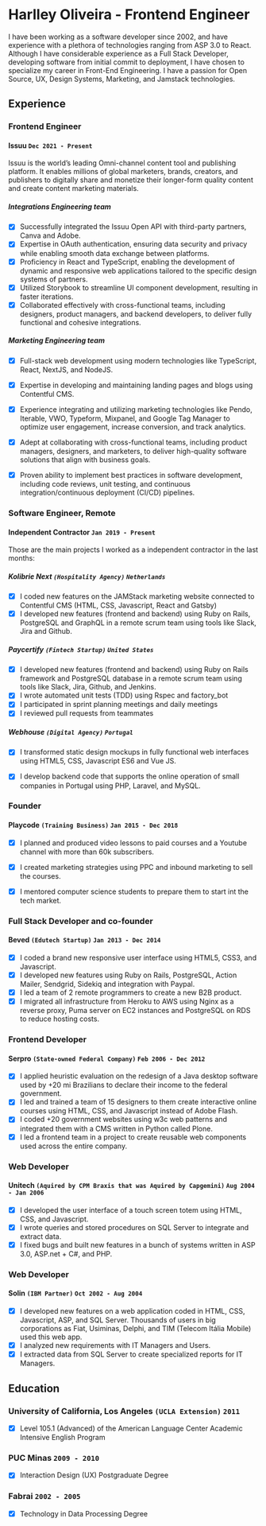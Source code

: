 # Harlley Oliveira - Frontend Engineer

I have been working as a software developer since 2002, and have experience with a plethora of technologies ranging from ASP 3.0 to React. Although I have considerable experience as a Full Stack Developer, developing software from initial commit to deployment, I have chosen to specialize my career in Front-End Engineering. I have a passion for Open Source, UX, Design Systems, Marketing, and Jamstack technologies.

## Experience

### **Frontend Engineer**
#### Issuu `Dec 2021 - Present`

Issuu is the world’s leading Omni-channel content tool and publishing platform. It enables millions of global marketers, brands, creators, and publishers to digitally share and monetize their longer-form quality content and create content marketing materials.

##### Integrations Engineering team
- [x] Successfully integrated the Issuu Open API with third-party partners, Canva and Adobe.
- [x] Expertise in OAuth authentication, ensuring data security and privacy while enabling smooth data exchange between platforms.
- [x] Proficiency in React and TypeScript, enabling the development of dynamic and responsive web applications tailored to the specific design systems of partners.
- [x] Utilized Storybook to streamline UI component development, resulting in faster iterations.
- [x] Collaborated effectively with cross-functional teams, including designers, product managers, and backend developers, to deliver fully functional and cohesive integrations.

##### Marketing Engineering team
- [x] Full-stack web development using modern technologies like TypeScript, React, NextJS, and NodeJS.
- [x] Expertise in developing and maintaining landing pages and blogs using Contentful CMS.
- [x] Experience integrating and utilizing marketing technologies like Pendo, Iterable, VWO, Typeform, Mixpanel, and Google Tag Manager to optimize user engagement, increase conversion, and track analytics.
- [x] Adept at collaborating with cross-functional teams, including product managers, designers, and marketers, to deliver high-quality software solutions that align with business goals.
- [x] Proven ability to implement best practices in software development, including code reviews, unit testing, and continuous integration/continuous deployment (CI/CD) pipelines.


### **Software Engineer, Remote**
#### Independent Contractor `Jan 2019 - Present`

Those are the main projects I worked as a independent contractor in the last months:

##### Kolibrie Next `(Hospitality Agency)` `Netherlands`
- [x] I coded new features on the JAMStack marketing website connected to Contentful CMS (HTML, CSS, Javascript, React and Gatsby)
- [x] I developed new features (frontend and backend) using Ruby on Rails, PostgreSQL and GraphQL in a remote scrum team using tools like Slack, Jira and Github.

##### Paycertify `(Fintech Startup)` `United States`
- [x] I developed new features (frontend and backend) using Ruby on Rails framework and PostgreSQL database in a remote scrum team using tools like Slack, Jira, Github, and Jenkins.
- [x] I wrote automated unit tests (TDD) using Rspec and factory_bot
- [x] I participated in sprint planning meetings and daily meetings
- [x] I reviewed pull requests from teammates

##### Webhouse `(Digital Agency)` `Portugal`
- [x] I transformed static design mockups in fully functional web interfaces using HTML5, CSS, Javascript ES6 and Vue JS.
- [x] I develop backend code that supports the online operation of small companies in Portugal using PHP, Laravel, and MySQL.


### **Founder**
#### Playcode `(Training Business)` `Jan 2015 - Dec 2018`
- [x] I planned and produced video lessons to paid courses and a Youtube channel with more than 60k subscribers. 
- [x] I created marketing strategies using PPC and inbound marketing to sell the courses.
- [x] I mentored computer science students to prepare them to start int the tech market.


### **Full Stack Developer and co-founder**
#### Beved `(Edutech Startup)` `Jan 2013 - Dec 2014`
- [x] I coded a brand new responsive user interface using HTML5, CSS3, and Javascript.
- [x] I developed new features using Ruby on Rails, PostgreSQL, Action Mailer, Sendgrid, Sidekiq and integration with Paypal.
- [x] I led a team of 2 remote programmers to create a new B2B product.
- [x] I migrated all infrastructure from Heroku to AWS using Nginx as a reverse proxy, Puma server on EC2 instances and PostgreSQL on RDS to reduce hosting costs.

### **Frontend Developer**
#### Serpro `(State-owned Federal Company)` `Feb 2006 - Dec 2012`
- [x] I applied heuristic evaluation on the redesign of a Java desktop software used by +20 mi Brazilians to declare their income to the federal government.
- [x] I led and trained a team of 15 designers to them create interactive online courses using HTML, CSS, and Javascript instead of Adobe Flash.
- [x] I coded +20 government websites using w3c web patterns and integrated them with a CMS written in Python called Plone.
- [x] I led a frontend team in a project to create reusable web components used across the entire company.

### **Web Developer**
#### Unitech `(Aquired by CPM Braxis that was Aquired by Capgemini)` `Aug 2004 - Jan 2006`
- [x] I developed the user interface of a touch screen totem using HTML, CSS, and Javascript.
- [x] I wrote queries and stored procedures on SQL Server to integrate and extract data.
- [x] I fixed bugs and built new features in a bunch of systems written in ASP 3.0, ASP.net + C#, and PHP.

### **Web Developer**
#### Solin `(IBM Partner)` `Oct 2002 - Aug 2004`
- [x] I developed new features on a web application coded in HTML, CSS, Javascript, ASP, and SQL Server. Thousands of users in big corporations as Fiat, Usiminas, Delphi, and TIM (Telecom Itália Mobile) used this web app.
- [x] I analyzed new requirements with IT Managers and Users.
- [x] I extracted data from SQL Server to create specialized reports for IT Managers.

## Education

### University of California, Los Angeles `(UCLA Extension)` `2011`
- [x] Level 105.1 (Advanced) of the American Language Center Academic Intensive English Program 

### PUC Minas `2009 - 2010`
- [x] Interaction Design (UX) Postgraduate Degree 

### Fabrai `2002 - 2005`
- [x] Technology in Data Processing Degree 
